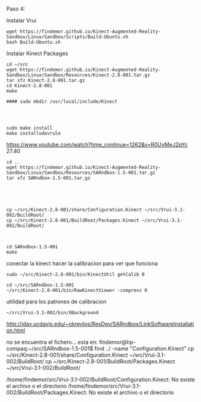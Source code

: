 Paso 4:

Instalar Vrui
```shell
wget https://findemor.github.io/Kinect-Augmented-Reality-Sandbox/Linux/Sandbox/Scripts/Build-Ubuntu.sh
bash Build-Ubuntu.sh
```

Instalar Kinect Packages
```shell
cd ~/src
wget https://findemor.github.io/Kinect-Augmented-Reality-Sandbox/Linux/Sandbox/Resources/Kinect-2.8-001.tar.gz
tar xfz Kinect-2.8-001.tar.gz
cd Kinect-2.8-001
make

#### sudo mkdir /usr/local/include/Kinect




sudo make install
make installudevrule
```

https://www.youtube.com/watch?time_continue=1262&v=R0UyMeJ2pYc 27.40

```shell
cd ..
wget https://findemor.github.io/Kinect-Augmented-Reality-Sandbox/Linux/Sandbox/Resources/SARndbox-1.5-001.tar.gz
tar xfz SARndbox-1.5-001.tar.gz





cp ~/src/Kinect-2.8-001/share/Configuration.Kinect ~/src/Vrui-3.1-002/BuildRoot/
cp ~/src/Kinect-2.8-001/BuildRoot/Packages.Kinect ~/src/Vrui-3.1-002/BuildRoot/



cd SARndbox-1.5-001
make

```

conectar la kinect
hacer la calibracion para ver que funciona

```shell
sudo ~/src/Kinect-2.8-001/bin/KinectUtil getCalib 0

cd ~/src/SARndbox-1.5-001
~/src/Kinect-2.8-001/bin/RawKinectViewer -compress 0

```


utilidad para los patrones de calibracion
```shell
~/src/Vrui-3.1-002/bin/XBackground

```



http://idav.ucdavis.edu/~okreylos/ResDev/SARndbox/LinkSoftwareInstallation.html














no se encuentra el fichero... esta en:
findemor@hp-compaq:~/src/SARndbox-1.5-001$ find ../ -name "Configuration.Kinect"
cp ~/src/Kinect-2.8-001/share/Configuration.Kinect ~/src/Vrui-3.1-002/BuildRoot/
cp ~/src/Kinect-2.8-001/BuildRoot/Packages.Kinect ~/src/Vrui-3.1-002/BuildRoot/


/home/findemor/src/Vrui-3.1-002/BuildRoot/Configuration.Kinect: No existe el archivo o el directorio
/home/findemor/src/Vrui-3.1-002/BuildRoot/Packages.Kinect: No existe el archivo o el directorio
